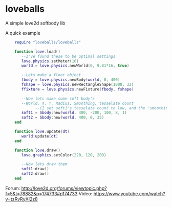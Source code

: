 loveballs
=========

A simple love2d softbody lib


A quick example
```lua
    require "loveballs/loveballs"

    function love.load()
       --I've found these to be optimal settings
       love.physics.setMeter(16)
       world = love.physics.newWorld(0, 9.81*16, true)

       --Lets make a floor object
       fbody = love.physics.newBody(world, 0, 400)
       fshape = love.physics.newRectangleShape(1000, 32)
       ffixture = love.physics.newFixture(fbody, fshape)

       --Now lets make some soft body's
       --World, X, Y, Radius, Smoothing, tesselate count
             --(I set soft1's tesselate count to low, and the 'smoothing' to high, giving a cool effect, similar to loco roco)
       soft1 = Sbody:new(world, 400, -200, 100, 8, 1)
       soft2 = Sbody:new(world, 400, 0, 35)
    end

    function love.update(dt)
       world:update(dt)
    end

    function love.draw()
       love.graphics.setColor(220, 120, 200)

       --Now lets draw them
       soft1:draw()
       soft2:draw()
    end
```

Forum: http://love2d.org/forums/viewtopic.php?f=5&t=78882&p=174733#p174733
Video: https://www.youtube.com/watch?v=tzRvRyXI2z8
